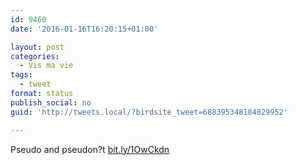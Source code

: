 ```yaml
---
id: 9460
date: '2016-01-16T16:20:15+01:00'

layout: post
categories:
  - Vis ma vie
tags:
  - tweet
format: status
publish_social: no
guid: 'http://tweets.local/?birdsite_tweet=688395348184829952'

---
```


Pseudo and pseudon?t [bit.ly/1OwCkdn](http://bit.ly/1OwCkdn)
